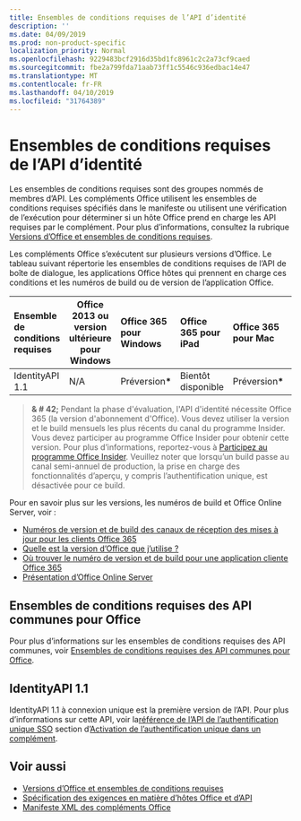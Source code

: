 ```yaml
---
title: Ensembles de conditions requises de l’API d’identité
description: ''
ms.date: 04/09/2019
ms.prod: non-product-specific
localization_priority: Normal
ms.openlocfilehash: 9229483bcf2916d35bd1fc8961c2c2a73cf9caed
ms.sourcegitcommit: fbe2a799fda71aab73ff1c5546c936edbac14e47
ms.translationtype: MT
ms.contentlocale: fr-FR
ms.lasthandoff: 04/10/2019
ms.locfileid: "31764389"
---
```

# <a name="identity-api-requirement-sets"></a>Ensembles de conditions requises de l’API d’identité

Les ensembles de conditions requises sont des groupes nommés de membres d’API. Les compléments Office utilisent les ensembles de conditions requises spécifiés dans le manifeste ou utilisent une vérification de l’exécution pour déterminer si un hôte Office prend en charge les API requises par le complément. Pour plus d’informations, consultez la rubrique [Versions d’Office et ensembles de conditions requises](/office/dev/add-ins/develop/office-versions-and-requirement-sets).

Les compléments Office s’exécutent sur plusieurs versions d’Office. Le tableau suivant répertorie les ensembles de conditions requises de l’API de boîte de dialogue, les applications Office hôtes qui prennent en charge ces conditions et les numéros de build ou de version de l’application Office.

|  Ensemble de conditions requises  | Office 2013 ou version ultérieure pour Windows | Office 365 pour Windows   |  Office 365 pour iPad  |  Office 365 pour Mac  | Office Online  | SharePoint Online | OneDrive.com |Outlook.com et Exchange Online|
|:-----|-----|:-----|:-----|:-----|:-----|:-----|:-----|:-----|
| IdentityAPI 1.1  | N/A | Préversion<b>*</b> | Bientôt disponible | Préversion<b>*</b> | Préversion<b>*</b> | Préversion<b>*</b>| Bientôt disponible | Bientôt disponible |

> **& # 42;** Pendant la phase d'évaluation, l'API d'identité nécessite Office 365 (la version d'abonnement d'Office). Vous devez utiliser la version et le build mensuels les plus récents du canal du programme Insider. Vous devez participer au programme Office Insider pour obtenir cette version. Pour plus d’informations, reportez-vous à [Participez au programme Office Insider](https://products.office.com/office-insider?tab=tab-1). Veuillez noter que lorsqu’un build passe au canal semi-annuel de production, la prise en charge des fonctionnalités d’aperçu, y compris l’authentification unique, est désactivée pour ce build.

Pour en savoir plus sur les versions, les numéros de build et Office Online Server, voir :

- [Numéros de version et de build des canaux de réception des mises à jour pour les clients Office 365](https://support.office.com/article/version-and-build-numbers-of-update-channel-releases-ae942449-1fca-4484-898b-a933ea23def7)
- [Quelle est la version d’Office que j’utilise ?](https://support.office.com/article/What-version-of-Office-am-I-using-932788b8-a3ce-44bf-bb09-e334518b8b19)
- [Où trouver le numéro de version et de build pour une application cliente Office 365](https://support.office.com/article/version-and-build-numbers-of-update-channel-releases-ae942449-1fca-4484-898b-a933ea23def7)
- [Présentation d’Office Online Server](/officeonlineserver/office-online-server-overview)

## <a name="office-common-api-requirement-sets"></a>Ensembles de conditions requises des API communes pour Office

Pour plus d’informations sur les ensembles de conditions requises des API communes, voir [Ensembles de conditions requises des API communes pour Office](office-add-in-requirement-sets.md).

## <a name="identityapi-11"></a>IdentityAPI 1.1

IdentityAPI 1.1 à connexion unique est la première version de l’API. Pour plus d’informations sur cette API, voir la[référence de l’API de l’authentification unique SSO](/office/dev/add-ins/develop/sso-in-office-add-ins#sso-api-reference) section d’[Activation de l’authentification unique dans un complément](/office/dev/add-ins/develop/sso-in-office-add-ins).

## <a name="see-also"></a>Voir aussi

- [Versions d’Office et ensembles de conditions requises](/office/dev/add-ins/develop/office-versions-and-requirement-sets)
- [Spécification des exigences en matière d’hôtes Office et d’API](/office/dev/add-ins/develop/specify-office-hosts-and-api-requirements)
- [Manifeste XML des compléments Office](/office/dev/add-ins/develop/add-in-manifests)
